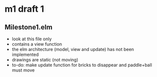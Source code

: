 # m1 draft 1

## Milestone1.elm 
- look at this file only
- contains a view function
- the elm architecture (model, view and update) has not been implemented
- drawings are static (not moving)
- to-do: make update function for bricks to disappear and paddle+ball must move